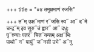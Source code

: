 +++
title = "०४ तमुक्षमाणं रजसि"

+++
त᳓म् उक्ष᳓माणं र᳓जसि स्व᳓ आ᳓ द᳓मे  
चन्द्र᳓म् इव सुरु᳓चं ह्वार᳓ आ᳓ दधुः  
पृ᳓श्न्याः पतरं᳓ चित᳓यन्तम् अक्ष᳓भिः  
पाथो᳓ न᳓ पायुं᳓ ज᳓नसी उभे᳓ अ᳓नु